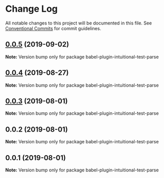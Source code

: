 # Change Log

All notable changes to this project will be documented in this file.
See [Conventional Commits](https://conventionalcommits.org) for commit guidelines.

## [0.0.5](https://github.com/imcuttle/intuitional-test/compare/v0.0.4...v0.0.5) (2019-09-02)

**Note:** Version bump only for package babel-plugin-intuitional-test-parse

## [0.0.4](https://github.com/imcuttle/intuitional-test/compare/v0.0.3...v0.0.4) (2019-08-27)

**Note:** Version bump only for package babel-plugin-intuitional-test-parse

## [0.0.3](https://github.com/imcuttle/intuitional-test/compare/v0.0.2...v0.0.3) (2019-08-01)

**Note:** Version bump only for package babel-plugin-intuitional-test-parse

## 0.0.2 (2019-08-01)

**Note:** Version bump only for package babel-plugin-intuitional-test-parse

## 0.0.1 (2019-08-01)

**Note:** Version bump only for package babel-plugin-intuitional-test-parse
